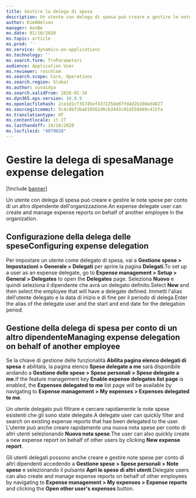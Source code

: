 ```yaml
---
title: Gestire la delega di spesa
description: Un utente con delega di spesa può creare e gestire le note spese per conto di un altro dipendente dell'organizzazione.
author: KimANelson
manager: AnnBe
ms.date: 01/10/2020
ms.topic: article
ms.prod: ''
ms.service: dynamics-ax-applications
ms.technology: ''
ms.search.form: TrvParameters
audience: Application User
ms.reviewer: roschlom
ms.search.scope: Core, Operations
ms.search.region: Global
ms.author: suvaidya
ms.search.validFrom: 2020-01-10
ms.dyn365.ops.version: 10.0.9
ms.openlocfilehash: 2ce1d1cf35745ef4372258e07fd4d2b108ed4827
ms.sourcegitcommit: 5c4c9bf3ba018562d6cb3443c01d550489c415fa
ms.translationtype: HT
ms.contentlocale: it-IT
ms.lasthandoff: 10/16/2020
ms.locfileid: "4079028"
---
```

# <a name="manage-expense-delegation"></a><span data-ttu-id="f0230-103">Gestire la delega di spesa</span><span class="sxs-lookup"><span data-stu-id="f0230-103">Manage expense delegation</span></span>

[!include [banner](../includes/banner.md)]

<span data-ttu-id="f0230-104">Un utente con delega di spesa può creare e gestire le note spese per conto di un altro dipendente dell'organizzazione.</span><span class="sxs-lookup"><span data-stu-id="f0230-104">An expense delegate user can create and manage expense reports on behalf of another employee in the organization.</span></span>

## <a name="configuring-expense-delegation"></a><span data-ttu-id="f0230-105">Configurazione della delega delle spese</span><span class="sxs-lookup"><span data-stu-id="f0230-105">Configuring expense delegation</span></span>

<span data-ttu-id="f0230-106">Per impostare un utente come delegato di spesa, vai a **Gestione spese > Impostazioni > Generale > Delegati** per aprire la pagina **Delegati**.</span><span class="sxs-lookup"><span data-stu-id="f0230-106">To set up a user as an expense delegate, go to **Expense management > Setup > General > Delegates** to open the **Delegates** page.</span></span> <span data-ttu-id="f0230-107">Seleziona **Nuovo** e quindi seleziona il dipendente che avrà un delegato definito.</span><span class="sxs-lookup"><span data-stu-id="f0230-107">Select **New** and then select the employee that will have a delegate defined.</span></span> <span data-ttu-id="f0230-108">Immetti l'alias dell'utente delegato e la data di inizio e di fine per il periodo di delega.</span><span class="sxs-lookup"><span data-stu-id="f0230-108">Enter the alias of the delegate user and the start and end date for the delegation period.</span></span>

## <a name="managing-expense-delegation-on-behalf-of-another-employee"></a><span data-ttu-id="f0230-109">Gestione della delega di spesa per conto di un altro dipendente</span><span class="sxs-lookup"><span data-stu-id="f0230-109">Managing expense delegation on behalf of another employee</span></span>

<span data-ttu-id="f0230-110">Se la chiave di gestione delle funzionalità **Abilita pagina elenco delegati di spesa** è abilitata, la pagina elenco **Spese delegate a me** sarà disponibile andando a **Gestione delle spese > Spese personali > Spese delegate a me**.</span><span class="sxs-lookup"><span data-stu-id="f0230-110">If the feature management key **Enable expense delegates list page** is enabled, the **Expenses delegated to me** list page will be available by navigating to **Expense management > My expenses > Expenses delegated to me**.</span></span>

<span data-ttu-id="f0230-111">Un utente delegato può filtrare e cercare rapidamente le note spese esistenti che gli sono state delegate.</span><span class="sxs-lookup"><span data-stu-id="f0230-111">A delegate user can quickly filter and search on existing expense reports that hae been delegated to the user.</span></span> <span data-ttu-id="f0230-112">L'utente può anche creare rapidamente una nuova nota spese per conto di altri utenti selezionando **Nuova nota spese**.</span><span class="sxs-lookup"><span data-stu-id="f0230-112">The user can also quickly create a new expense report on behalf of other users by clicking **New expense report**.</span></span>

<span data-ttu-id="f0230-113">Gli utenti delegati possono anche creare e gestire note spese per conto di altri dipendenti accedendo a **Gestione spese > Spese personali > Note spese** e selezionando il pulsante **Apri le spese di altri utenti**.</span><span class="sxs-lookup"><span data-stu-id="f0230-113">Delegate users can also create and manage expense reports on behalf of other employees by navigating to **Expense management > My expenses > Expense reports** and clicking the **Open other user's expenses** button.</span></span>
